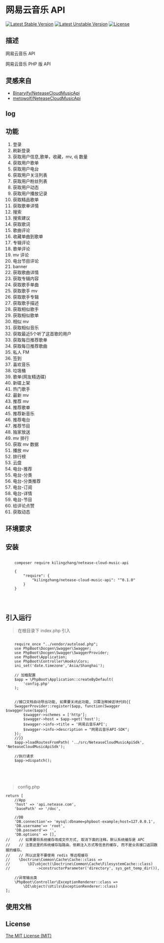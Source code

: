 # 网易云音乐 API

[![Latest Stable Version](https://poser.pugx.org/kilingzhang/netease-cloud-music-api/v/stable)](https://packagist.org/packages/kilingzhang/netease-cloud-music-api)
[![Latest Unstable Version](https://poser.pugx.org/kilingzhang/netease-cloud-music-api/v/unstable)](https://packagist.org/packages/kilingzhang/netease-cloud-music-api)
[![License](https://poser.pugx.org/kilingzhang/netease-cloud-music-api/license)](https://packagist.org/packages/kilingzhang/netease-cloud-music-api)
## 描述

网易云音乐 API

网易云音乐 PHP 版 API


## 灵感来自

- [Binaryify/NeteaseCloudMusicApi](https://binaryify.github.io/NeteaseCloudMusicApi/)
- [metowolf/NeteaseCloudMusicApi](https://github.com/metowolf/NeteaseCloudMusicApi)

## log

## 功能
1.  登录 
2.  刷新登录 
3.  获取用户信息,歌单，收藏，mv, dj 数量 
4.  获取用户歌单 
5.  获取用户电台 
6.  获取用户关注列表 
7.  获取用户粉丝列表 
8.  获取用户动态 
9.  获取用户播放记录 
10. 获取精品歌单 
11. 获取歌单详情
12. 搜索
13. 搜索建议
14. 获取歌词
15. 歌曲评论
16. 收藏单曲到歌单
17. 专辑评论
18. 歌单评论
19. mv 评论
20. 电台节目评论
21. banner
22. 获取歌曲详情
23. 获取专辑内容
24. 获取歌手单曲
25. 获取歌手 mv
26. 获取歌手专辑
27. 获取歌手描述
28. 获取相似歌手
29. 获取相似歌单
30. 相似 mv
31. 获取相似音乐
32. 获取最近5个听了这首歌的用户
33.  获取每日推荐歌单 
34.  获取每日推荐歌曲 
35.  私人 FM 
36.  签到 
37.  喜欢音乐 
38.  垃圾桶 
39. 歌单(网友精选碟)
40. 新碟上架
41. 热门歌手
42.  最新 mv 
43.  推荐 mv 
44.  推荐歌单 
45.  推荐新音乐 
46.  推荐电台 
47.  推荐节目  
48. 独家放送
49. mv 排行
50. 获取 mv 数据
51.  播放 mv 
52. 排行榜
53.  云盘 
54.  电台-推荐 
55.  电台-分类 
56.  电台-分类推荐 
57.  电台-订阅 
58.  电台-详情 
59.  电台-节目 
60.  给评论点赞 
61.  获取动态 

## 环境要求


## 安装



```

    composer require kilingzhang/netease-cloud-music-api
    
    {
        "require": {
    		"kilingzhang/netease-cloud-music-api": "^0.1.0"
        }
    }

    
    

```

## 引入运行

> 在根目录下 index.php 引入

```

    require_once "../vendor/autoload.php";
    use PhpBoot\Docgen\Swagger\Swagger;
    use PhpBoot\Docgen\Swagger\SwaggerProvider;
    use PhpBoot\Application;
    use PhpBoot\Controller\Hooks\Cors;
    ini_set('date.timezone','Asia/Shanghai');
    
    // 加载配置
    $app = \PhpBoot\Application::createByDefault(
        'config.php'
    );
    
    
    //接口文档自动导出功能, 如果要关闭此功能, 只需注释掉这块代码{{
    SwaggerProvider::register($app, function(Swagger $swagger)use($app){
        $swagger->schemes = ['http'];
        $swagger->host = $app->get('host');
        $swagger->info->title = '网易云音乐API';
        $swagger->info->description = "网易云音乐API-SDK";
    });
    //}}
    $app->loadRoutesFromPath( '../src/NeteaseCloudMusicApiSdk', 'NeteaseCloudMusicApiSdk');
    
    //执行请求
    $app->dispatch();

    
    
    
```

> config.php
```
return [
    //App
    'host' => 'api.netease.com',
    'basePath' => '/doc',

    //DB
    'DB.connection'=> 'mysql:dbname=phpboot-example;host=127.0.0.1',
    'DB.username'=> 'root',
    'DB.password'=> '',
    'DB.options' => [],
//    // 如果要将系统缓存改成文件方式, 取消下面的注释。默认系统缓存是 APC
//    // 注意这里的系统缓存指路由、依赖注入方式等信息的缓存, 而不是业务接口返回数据的缓存。
//    // 所以这里不要使用 redis 等远程缓存
//    \Doctrine\Common\Cache\Cache::class =>
//        \DI\object(\Doctrine\Common\Cache\FilesystemCache::class)
//            ->constructorParameter('directory', sys_get_temp_dir()),

    //异常输出类
    \PhpBoot\Controller\ExceptionRenderer::class =>
        \DI\object(\Utils\ExceptionRenderer::class)
];

```

## 使用文档



## License
[The MIT License (MIT)](https://github.com/kilingzhang/NeteaseCloudMusicApi/blob/master/LICENSE)
